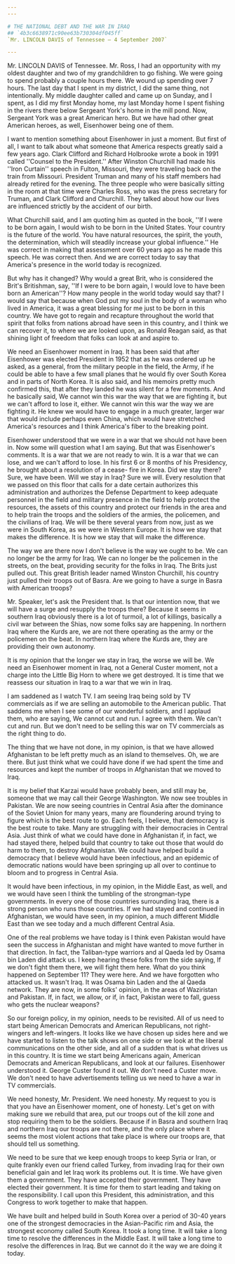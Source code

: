```yaml
---
---

# THE NATIONAL DEBT AND THE WAR IN IRAQ
## `4b3c6638971c90ee63b730304df045ff`
`Mr. LINCOLN DAVIS of Tennessee — 4 September 2007`

---
```



Mr. LINCOLN DAVIS of Tennessee. Mr. Ross, I had an opportunity with 
my oldest daughter and two of my grandchildren to go fishing. We were 
going to spend probably a couple hours there. We wound up spending over 
7 hours. The last day that I spent in my district, I did the same 
thing, not intentionally. My middle daughter called and came up on 
Sunday, and I spent, as I did my first Monday home, my last Monday home 
I spent fishing in the rivers there below Sergeant York's home in the 
mill pond. Now, Sergeant York was a great American hero. But we have 
had other great American heroes, as well, Eisenhower being one of them.

I want to mention something about Eisenhower in just a moment. But 
first of all, I want to talk about what someone that America respects 
greatly said a few years ago. Clark Clifford and Richard Holbrooke 
wrote a book in 1991 called ''Counsel to the President.'' After Winston 
Churchill had made his ''Iron Curtain'' speech in Fulton, Missouri, 
they were traveling back on the train from Missouri. President Truman 
and many of his staff members had already retired for the evening. The 
three people who were basically sitting in the room at that time were 
Charles Ross, who was the press secretary for Truman, and Clark 
Clifford and Churchill. They talked about how our lives are influenced 
strictly by the accident of our birth.



What Churchill said, and I am quoting him as quoted in the book, ''If 
I were to be born again, I would wish to be born in the United States. 
Your country is the future of the world. You have natural resources, 
the spirit, the youth, the determination, which will steadily increase 
your global influence.'' He was correct in making that assessment over 
60 years ago as he made this speech. He was correct then. And we are 
correct today to say that America's presence in the world today is 
recognized.

But why has it changed? Why would a great Brit, who is considered the 
Brit's Britishman, say, ''If I were to be born again, I would love to 
have been born an American''? How many people in the world today would 
say that? I would say that because when God put my soul in the body of 
a woman who lived in America, it was a great blessing for me just to be 
born in this country. We have got to regain and recapture throughout 
the world that spirit that folks from nations abroad have seen in this 
country, and I think we can recover it, to where we are looked upon, as 
Ronald Reagan said, as that shining light of freedom that folks can 
look at and aspire to.

We need an Eisenhower moment in Iraq. It has been said that after 
Eisenhower was elected President in 1952 that as he was ordered up he 
asked, as a general, from the military people in the field, the Army, 
if he could be able to have a few small planes that he would fly over 
South Korea and in parts of North Korea. It is also said, and his 
memoirs pretty much confirmed this, that after they landed he was 
silent for a few moments. And he basically said, We cannot win this war 
the way that we are fighting it, but we can't afford to lose it, 
either. We cannot win this war the way we are fighting it. He knew we 
would have to engage in a much greater, larger war that would include 
perhaps even China, which would have stretched America's resources and 
I think America's fiber to the breaking point.

Eisenhower understood that we were in a war that we should not have 
been in. Now some will question what I am saying. But that was 
Eisenhower's comments. It is a war that we are not ready to win. It is 
a war that we can lose, and we can't afford to lose. In his first 6 or 
8 months of his Presidency, he brought about a resolution of a cease-
fire in Korea. Did we stay there? Sure, we have been. Will we stay in 
Iraq? Sure we will. Every resolution that we passed on this floor that 
calls for a date certain authorizes this administration and authorizes 
the Defense Department to keep adequate personnel in the field and 
military presence in the field to help protect the resources, the 
assets of this country and protect our friends in the area and to help 
train the troops and the soldiers of the armies, the policemen, and the 
civilians of Iraq. We will be there several years from now, just as we 
were in South Korea, as we were in Western Europe. It is how we stay 
that makes the difference. It is how we stay that will make the 
difference.

The way we are there now I don't believe is the way we ought to be. 
We can no longer be the army for Iraq. We can no longer be the 
policemen in the streets, on the beat, providing security for the folks 
in Iraq. The Brits just pulled out. This great British leader named 
Winston Churchill, his country just pulled their troops out of Basra. 
Are we going to have a surge in Basra with American troops?

Mr. Speaker, let's ask the President that. Is that our intention now, 
that we will have a surge and resupply the troops there? Because it 
seems in southern Iraq obviously there is a lot of turmoil, a lot of 
killings, basically a civil war between the Shias, now some folks say 
are happening. In northern Iraq where the Kurds are, we are not there 
operating as the army or the policemen on the beat. In northern Iraq 
where the Kurds are, they are providing their own autonomy.

It is my opinion that the longer we stay in Iraq, the worse we will 
be. We need an Eisenhower moment in Iraq, not a General Custer moment, 
not a charge into the Little Big Horn to where we get destroyed. It is 
time that we reassess our situation in Iraq to a war that we win in 
Iraq.

I am saddened as I watch TV. I am seeing Iraq being sold by TV 
commercials as if we are selling an automobile to the American public. 
That saddens me when I see some of our wonderful soldiers, and I 
applaud them, who are saying, We cannot cut and run. I agree with them. 
We can't cut and run. But we don't need to be selling this war on TV 
commercials as the right thing to do.

The thing that we have not done, in my opinion, is that we have 
allowed Afghanistan to be left pretty much as an island to themselves. 
Oh, we are there. But just think what we could have done if we had 
spent the time and resources and kept the number of troops in 
Afghanistan that we moved to Iraq.

It is my belief that Karzai would have probably been, and still may 
be, someone that we may call their George Washington. We now see 
troubles in Pakistan. We are now seeing countries in Central Asia after 
the dominance of the Soviet Union for many years, many are floundering 
around trying to figure which is the best route to go. Each feels, I 
believe, that democracy is the best route to take. Many are struggling 
with their democracies in Central Asia. Just think of what we could 
have done in Afghanistan if, in fact, we had stayed there, helped build 
that country to take out those that would do harm to them, to destroy 
Afghanistan. We could have helped build a democracy that I believe 
would have been infectious, and an epidemic of democratic nations would 
have been springing up all over to continue to bloom and to progress in 
Central Asia.

It would have been infectious, in my opinion, in the Middle East, as 
well, and we would have seen I think the tumbling of the strongman-type 
governments. In every one of those countries surrounding Iraq, there is 
a strong person who runs those countries. If we had stayed and 
continued in Afghanistan, we would have seen, in my opinion, a much 
different Middle East than we see today and a much different Central 
Asia.

One of the real problems we have today is I think even Pakistan would 
have seen the success in Afghanistan and might have wanted to move 
further in that direction. In fact, the Taliban-type warriors and al 
Qaeda led by Osama bin Laden did attack us. I keep hearing these folks 
from the side saying, If we don't fight them there, we will fight them 
here. What do you think happened on September 11? They were here. And 
we have forgotten who attacked us. It wasn't Iraq. It was Osama bin 
Laden and the al Qaeda network. They are now, in some folks' opinion, 
in the areas of Waziristan and Pakistan. If, in fact, we allow, or if, 
in fact, Pakistan were to fall, guess who gets the nuclear weapons?

So our foreign policy, in my opinion, needs to be revisited. All of 
us need to start being American Democrats and American Republicans, not 
right-wingers and left-wingers. It looks like we have chosen up sides 
here and we have started to listen to the talk shows on one side or we 
look at the liberal communications on the other side, and all of a 
sudden that is what drives us in this country. It is time we start 
being Americans again, American Democrats and American Republicans, and 
look at our failures. Eisenhower understood it. George Custer found it 
out. We don't need a Custer move. We don't need to have advertisements 
telling us we need to have a war in TV commercials.

We need honesty, Mr. President. We need honesty. My request to you is 
that you have an Eisenhower moment, one of honesty. Let's get on with 
making sure we rebuild that area, put our troops out of the kill zone 
and stop requiring them to be the soldiers. Because if in Basra and 
southern Iraq and northern Iraq our troops are not there, and the only 
place where it seems the most violent actions that take place is where 
our troops are, that should tell us something.

We need to be sure that we keep enough troops to keep Syria or Iran, 
or quite frankly even our friend called Turkey, from invading Iraq for 
their own beneficial gain and let Iraq work its problems out. It is 
time. We have given them a government. They have accepted their 
government. They have elected their government. It is time for them to 
start leading and taking on the responsibility. I call upon this 
President, this administration, and this Congress to work together to 
make that happen.




We have built and helped build in South Korea over a period of 30-40 
years one of the strongest democracies in the Asian-Pacific rim and 
Asia, the strongest economy called South Korea. It took a long time. It 
will take a long time to resolve the differences in the Middle East. It 
will take a long time to resolve the differences in Iraq. But we cannot 
do it the way we are doing it today.